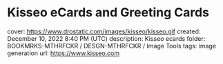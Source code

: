 # Kisseo eCards and Greeting Cards

cover: https://www.drostatic.com/images/kisseo/kisseo.gif
created: December 10, 2022 8:40 PM (UTC)
description: Kisseo ecards
folder: BOOKMRKS-MTHRFCKR / DESGN-MTHRFCKR / Image Tools
tags: image generation
url: https://www.kisseo.com